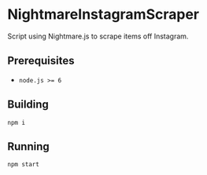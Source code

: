 # NightmareInstagramScraper
Script using Nightmare.js to scrape items off Instagram.

## Prerequisites
* `node.js >= 6`

## Building
`npm i`

## Running
`npm start`
<!--
## Testing
`npm test`-->
<!--
## Configuring
All configuration lies in `config.js`. These options can all be configured using environment variables. This app
supports [dotenv](https://github.com/motdotla/dotenv).-->